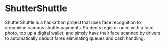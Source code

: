 # ShutterShuttle
ShutterShuttle is a hackathon project that uses face recognition to streamline campus shuttle payments. Students register once with a face photo, top up a digital wallet, and simply have their face scanned by drivers to automatically deduct fares eliminating queues and cash handling.
